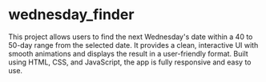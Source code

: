 # wednesday_finder
This project allows users to find the next Wednesday's date within a 40 to 50-day range from the selected date. It provides a clean, interactive UI with smooth animations and displays the result in a user-friendly format. Built using HTML, CSS, and JavaScript, the app is fully responsive and easy to use.
